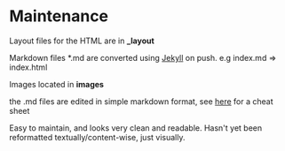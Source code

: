 Maintenance
===========

Layout files for the HTML are in **_layout**


Markdown files *.md are converted using [Jekyll](https://github.com/mojombo/jekyll) on push. e.g index.md => index.html

Images located in **images**

the .md files are edited in simple markdown format, see [here](http://support.mashery.com/docs/customizing_your_portal/Markdown_Cheat_Sheet) for a cheat sheet

Easy to maintain, and looks very clean and readable. Hasn't yet been reformatted textually/content-wise, just visually.
